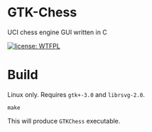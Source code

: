 # GTK-Chess
UCI chess engine GUI written in C

[![license: WTFPL](https://img.shields.io/badge/license-WTFPL-brightgreen.svg)](http://www.wtfpl.net/about/)

# Build
Linux only. Requires `gtk+-3.0` and `librsvg-2.0`.

```
make
```

This will produce `GTKChess` executable.
